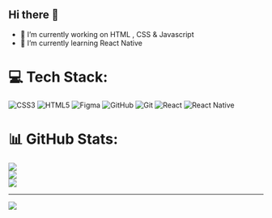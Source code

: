 ## Hi there 👋

- 🔭 I’m currently working on HTML , CSS & Javascript
- 🌱 I’m currently learning React Native


# 💻 Tech Stack:
![CSS3](https://img.shields.io/badge/css3-%231572B6.svg?style=for-the-badge&logo=css3&logoColor=white) ![HTML5](https://img.shields.io/badge/html5-%23E34F26.svg?style=for-the-badge&logo=html5&logoColor=white) ![Figma](https://img.shields.io/badge/figma-%23F24E1E.svg?style=for-the-badge&logo=figma&logoColor=white) ![GitHub](https://img.shields.io/badge/github-%23121011.svg?style=for-the-badge&logo=github&logoColor=white) ![Git](https://img.shields.io/badge/git-%23F05033.svg?style=for-the-badge&logo=git&logoColor=white) ![React](https://img.shields.io/badge/react-%2320232a.svg?style=for-the-badge&logo=react&logoColor=%2361DAFB) ![React Native](https://img.shields.io/badge/react_native-%2320232a.svg?style=for-the-badge&logo=react&logoColor=%2361DAFB)
# 📊 GitHub Stats:
![](https://github-readme-stats.vercel.app/api?username=ozgunakcay1&theme=dark&hide_border=false&include_all_commits=false&count_private=false)<br/>
![](https://github-readme-streak-stats.herokuapp.com/?user=ozgunakcay1&theme=dark&hide_border=false)<br/>
![](https://github-readme-stats.vercel.app/api/top-langs/?username=ozgunakcay1&theme=dark&hide_border=false&include_all_commits=false&count_private=false&layout=compact)

---
[![](https://visitcount.itsvg.in/api?id=ozgunakcay1&icon=0&color=0)](https://visitcount.itsvg.in)

<!-- Proudly created with GPRM ( https://gprm.itsvg.in ) -->
